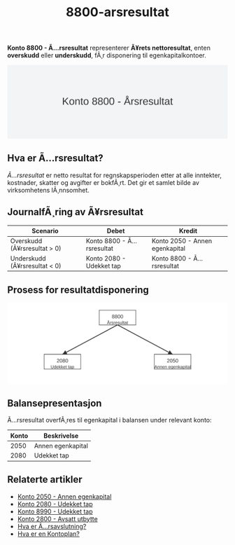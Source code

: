 ﻿---
title: "8800-arsresultat"
meta_title: "8800-arsresultat"
meta_description: "**Konto 8800 - Ã…rsresultat** representerer **Ã¥rets nettoresultat**, enten **overskudd** eller **underskudd**, fÃ¸r disponering til egenkapitalkontoer."
slug: 8800-arsresultat
type: blog
layout: pages/single
---

**Konto 8800 - Ã…rsresultat** representerer **Ã¥rets nettoresultat**, enten **overskudd** eller **underskudd**, fÃ¸r disponering til egenkapitalkontoer.

![Illustrasjon av konto 8800 Ã¥rsresultat](8800-arsresultat-image.svg)

## Hva er Ã…rsresultat?

*Ã…rsresultat* er netto resultat for regnskapsperioden etter at alle inntekter, kostnader, skatter og avgifter er bokfÃ¸rt. Det gir et samlet bilde av virksomhetens lÃ¸nnsomhet.

## JournalfÃ¸ring av Ã¥rsresultat

| Scenario                             | Debet                           | Kredit                          |
|--------------------------------------|---------------------------------|---------------------------------|
| Overskudd (Ã¥rsresultat > 0)          | Konto 8800 - Ã…rsresultat        | Konto 2050 - Annen egenkapital  |
| Underskudd (Ã¥rsresultat < 0)         | Konto 2080 - Udekket tap         | Konto 8800 - Ã…rsresultat        |

## Prosess for resultatdisponering

![Prosess for resultatdisponering](resultatdisponering.svg)

## Balansepresentasjon

Ã…rsresultat overfÃ¸res til egenkapital i balansen under relevant konto:

| Konto | Beskrivelse            |
|-------|------------------------|
| 2050  | Annen egenkapital      |
| 2080  | Udekket tap            |

## Relaterte artikler

* [Konto 2050 - Annen egenkapital](/blogs/kontoplan/2050-annen-egenkapital "Konto 2050 - Annen egenkapital: Annen egenkapital i Norsk Standard Kontoplan")
* [Konto 2080 - Udekket tap](/blogs/kontoplan/2080-udekket-tap "Konto 2080 - Udekket tap: Udekket tap i Norsk Standard Kontoplan")
* [Konto 8990 - Udekket tap](/blogs/kontoplan/8990-udekket-tap "Konto 8990 - Udekket tap: Lukking av underskudd i resultatdisponeringen")
* [Konto 2800 - Avsatt utbytte](/blogs/kontoplan/2800-avsatt-utbytte "Konto 2800 - Avsatt utbytte: Avsetning av utbytte som kortsiktig gjeld i Norsk Standard Kontoplan")
* [Hva er Ã…rsavslutning?](/blogs/regnskap/hva-er-aarsavslutning "Hva er Ã…rsavslutning? En Guide til Ã…rsavslutning i Regnskap")
* [Hva er en Kontoplan?](/blogs/regnskap/hva-er-kontoplan "Hva er en Kontoplan? Komplett Guide til Kontoplaner i Norsk Regnskap")
